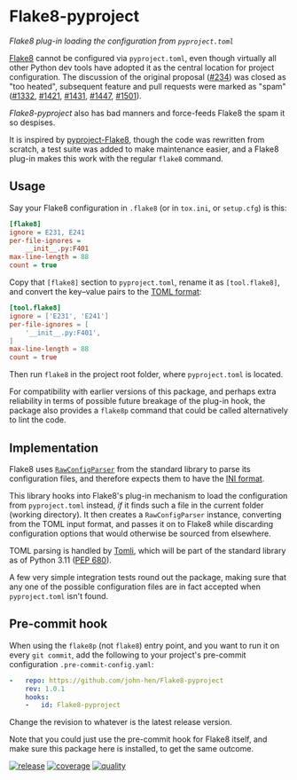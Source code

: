 ﻿# Flake8-pyproject
*Flake8 plug-in loading the configuration from `pyproject.toml`*

[Flake8] cannot be configured via `pyproject.toml`, even though
virtually all other Python dev tools have adopted it as the central
location for project configuration. The discussion of the original
proposal ([#234]) was closed as "too heated", subsequent feature
and pull requests were marked as "spam" ([#1332], [#1421], [#1431],
[#1447], [#1501]).

*Flake8-pyproject* also has bad manners and force-feeds Flake8 the
spam it so despises.

It is inspired by [pyproject-Flake8], though the code was rewritten
from scratch, a test suite was added to make maintenance easier, and
a Flake8 plug-in makes this work with the regular `flake8` command.

[Flake8]:           https://github.com/PyCQA/flake8
[#234]:             https://github.com/PyCQA/flake8/issues/234
[#1332]:            https://github.com/PyCQA/flake8/pull/1332
[#1421]:            https://github.com/PyCQA/flake8/issues/1421
[#1431]:            https://github.com/PyCQA/flake8/issues/1431
[#1447]:            https://github.com/PyCQA/flake8/issues/1447
[#1501]:            https://github.com/PyCQA/flake8/issues/1501
[pyproject-flake8]: https://github.com/csachs/pyproject-flake8


## Usage

Say your Flake8 configuration in `.flake8` (or in `tox.ini`, or
`setup.cfg`) is this:
```ini
[flake8]
ignore = E231, E241
per-file-ignores =
    __init__.py:F401
max-line-length = 88
count = true
```

Copy that `[flake8]` section to `pyproject.toml`, rename it as
`[tool.flake8]`, and convert the key–value pairs to the [TOML format]:
```toml
[tool.flake8]
ignore = ['E231', 'E241']
per-file-ignores = [
    '__init__.py:F401',
]
max-line-length = 88
count = true
```

Then run `flake8` in the project root folder, where `pyproject.toml`
is located.

For compatibility with earlier versions of this package, and perhaps
extra reliability in terms of possible future breakage of the plug-in
hook, the package also provides a `flake8p` command that could be
called alternatively to lint the code.

[TOML format]: https://toml.io


## Implementation

Flake8 uses [`RawConfigParser`] from the standard library to parse its
configuration files, and therefore expects them to have the [INI
format].

This library hooks into Flake8's plug-in mechanism to load the
configuration from `pyproject.toml` instead, *if* it finds such a file
in the current folder (working directory). It then creates a
`RawConfigParser` instance, converting from the TOML input format,
and passes it on to Flake8 while discarding configuration options that
would otherwise be sourced from elsewhere.

TOML parsing is handled by [Tomli], which will be part of the standard
library as of Python 3.11 ([PEP 680]).

A few very simple integration tests round out the package, making sure
that any one of the possible configuration files are in fact accepted
when `pyproject.toml` isn't found.

[`RawConfigParser`]: https://docs.python.org/3/library/configparser.html#configparser.RawConfigParser
[INI format]:        https://en.wikipedia.org/wiki/INI_file#Format
[Tomli]:             https://pypi.org/project/tomli/
[PEP 680]:           https://www.python.org/dev/peps/pep-0680


## Pre-commit hook

When using the `flake8p` (not `flake8`) entry point, and you want to
run it on every `git commit`, add the following to your project's
pre-commit configuration `.pre-commit-config.yaml`:

```yaml
-   repo: https://github.com/john-hen/Flake8-pyproject
    rev: 1.0.1
    hooks:
    -   id: Flake8-pyproject
```

Change the revision to whatever is the latest release version.

Note that you could just use the pre-commit hook for Flake8 itself,
and make sure this package here is installed, to get the same outcome.


[![release](
    https://img.shields.io/pypi/v/Flake8-pyproject.svg?label=release)](
    https://pypi.python.org/pypi/Flake8-pyproject)
[![coverage](
    https://img.shields.io/codecov/c/github/john-hen/Flake8-pyproject?token=30Gjak3Ksu)](
    https://codecov.io/gh/john-hen/Flake8-pyproject)
[![quality](
    https://img.shields.io/lgtm/grade/python/github/john-hen/Flake8-pyproject?label=quality)](
    https://lgtm.com/projects/g/john-hen/Flake8-pyproject)
